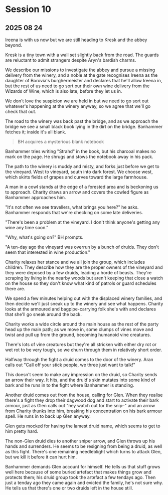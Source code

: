 # Session 10
## 2025 08 24

Ireena is with us now but we are still heading to Kresk and the abbey beyond.

Kresk is a tiny town with a wall set slightly back from the road. The guards are reluctant to admit strangers despite Aryn's bardish charms.

We describe our missions to investigate the abbey and pursue a missing delivery from the winery, and a noble at the gate recognises Ireena as the daughter of Borovia's burghermeister and declares that he'll allow Ireena in, but the rest of us need to go sort our their own wine delivery from the Wizards of Wine, which is also late, before they let us in.

We don't love the suspicion we are held in but we need to go sort out whatever's happening at the winery anyway, so we agree that we'll go check that out.

The road to the winery was back past the bridge, and as we approach the bridge we see a small black book lying in the dirt on the bridge. Banhammer fetches it; inside it's all blank.

> BH acquires a mysterious blank notebook

Banhammer tries writing "Strahd" in the book, but his charcoal makes no mark on the page. He shrugs and stows the notebook away in his pack.

The path to the winery is muddy and misty, and forks just before we get to the vineyard. West to vineyard, south into dark forest. We choose west, which skirts fields of grapes and curves toward the large farmhouse.

A man in a cowl stands at the edge of a forested area and is beckoning us to approach. Charity draws an arrow and covers the cowled figure as Banhammer approaches him.

"It's not often we see travellers, what brings you here?" he asks. Banhammer responds that we're checking on some late deliveries.

"There's been a problem at the vineyard. I don't think anyone's getting any wine any time soon."

"Why, what's going on?" BH prompts.

"A ten-day ago the vineyard was overrun by a bunch of druids. They don't seem that interested in wine production."

Charity relaxes her stance and we all join the group, which includes children. They describe how they are the proper owners of the vineyard and they were deposed by a few druids, leading a horde of beasts. They're scraping by living in the nearby woods but aren't keeping that close a watch on the house so they don't know what kind of patrols or guard schedules there are.

We spend a few minutes helping out with the displaced winery families, and then decide we'll just sneak up to the winery and see what happens. Charity looks at the armoured and bagpipe-carrying folk she's with and declares that she'll go sneak around the back.

Charity works a wide circle around the main house as the rest of the party head up the main path; as we move in, some clumps of vines move and twist and pull up from the ground, becoming humanoid vine creatures.

There's lots of vine creatures but they're all stricken with either dry rot or wet rot to be very tough, so we churn through them in relatively short order.

Halfway through the fight a druid comes to the door of the winery. Aran calls out "Call off your stick people, we three just want to talk!"

This doesn't seem to make any impression on the druid, so Charity sends an arrow their way. It hits, and the druid's skin mutates into some kind of bark and he runs in to the fight where Banhammer is standing.

Another druid comes out from the house, calling for Glen. When they realise there's a fight they drop their dagwood dog and start to activate their bark armour, just as Glen calls out "hey watch out for the snip–" and an arrow from Charity thunks into him, breaking his concentration on his bark armour spell. He runs in to back up Glen anyway.

Glen gets mocked for having the lamest druid name, which seems to get to him pretty hard.

The non-Glen druid dies to another sniper arrow, and Glen throws up his hands and surrenders. He seems to be resigning from being a druid, as well as this fight. There's one remaining needleblight which turns to attack Glen, but we kill it before it can hurt him.

Banhammer demands Glen account for himself. He tells us that stuff grows well here because of some buried artefact that makes things grow and protects them; his druid group took the artefact a few tendays ago. Then just a tenday ago they came again and evicted the family, he's not sure why. He tells us that there's one or two druids left in the house still.

